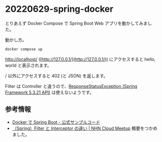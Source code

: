# 20220629-spring-docker

とりあえず Docker Compose で Spring Boot Web アプリを動かしてみました。

動かし方。

```sh
docker compose up
```

[http://localhost/](http://localhost/) ([http://127.0.0.1/](http://127.0.0.1/)) にアクセスすると hello, world と表示されます。

/ 以外にアクセスすると 402 (と JSON) を返します。

Filter は Controller と違うので、[ResponseStatusException (Spring Framework 5.3.21 API)](https://docs.spring.io/spring-framework/docs/5.3.21/javadoc-api/org/springframework/web/server/ResponseStatusException.html) は使えないようです。

## 参考情報

- [Docker で Spring Boot - 公式サンプルコード](https://spring.pleiades.io/guides/gs/spring-boot-docker/)
- [（Spring）Filter と Interceptor の違い | NHN Cloud Meetup](https://meetup-jp.toast.com/698) 概要をつかめました。
